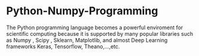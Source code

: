 # Python-Numpy-Programming
The Python programming language becomes a powerful enviroment for scientific computing because it is supported by many popular libraries such as Numpy , Scipy , Sklearn, Matplotlib, and almost Deep Learning frameworks Keras, Tensorflow, Theano,...,etc.
